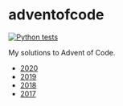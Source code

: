 # adventofcode
[![Python tests](https://github.com/evroon/adventofcode/actions/workflows/test_python.yml/badge.svg)](https://github.com/evroon/adventofcode/actions/workflows/test_python.yml)

My solutions to Advent of Code.

* [2020](https://github.com/evroon/adventofcode/tree/master/2020)
* [2019](https://github.com/evroon/adventofcode/tree/master/2019)
* [2018](https://github.com/evroon/adventofcode/tree/master/2018)
* [2017](https://github.com/evroon/adventofcode/tree/master/2017)
